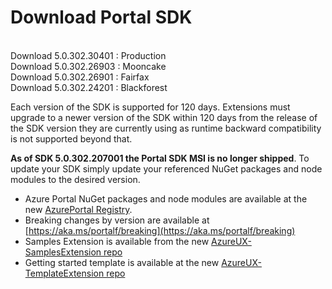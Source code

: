 # Download Portal SDK 
 <br/> Download 5.0.302.30401 : Production<br/> Download 5.0.302.26903 : Mooncake<br/> Download 5.0.302.26901 : Fairfax<br/> Download 5.0.302.24201 : Blackforest 

 Each version of the SDK is supported for 120 days. Extensions must upgrade to a newer version of the SDK within 120 days from the release of the SDK version they are currently using as runtime backward compatibility is not supported beyond that.  

 **As of SDK 5.0.302.207001 the Portal SDK MSI is no longer shipped**.  To update your SDK simply update your referenced NuGet packages and node modules to the desired version.

 - Azure Portal NuGet packages and node modules are available at the new [AzurePortal Registry](https://msazure.visualstudio.com/One/_packaging?_a=feed&feed=AzurePortal).
 - Breaking changes by version are available at [https://aka.ms/portalf/breaking](https://aka.ms/portalf/breaking)
 - Samples Extension is available from the new [AzureUX-SamplesExtension repo](top-extensions-samples.md#clone-build-and-run-your-local-samples-extension)
 - Getting started template is available at the new [AzureUX-TemplateExtension repo](top-extensions-getting-started.md#creating-and-running-an-extension)